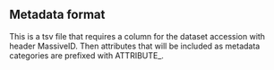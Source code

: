 ## Metadata format

This is a tsv file that requires a column for the dataset accession with header MassiveID. Then attributes that will be included as metadata categories are prefixed with ATTRIBUTE_.
